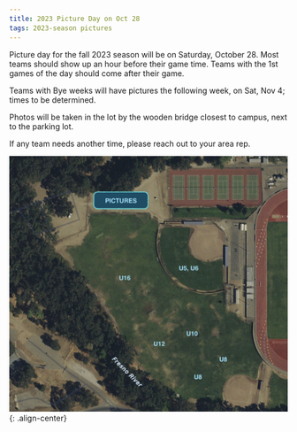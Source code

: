 ```yaml
---
title: 2023 Picture Day on Oct 28
tags: 2023-season pictures
---
```


Picture day for the fall 2023 season will be on Saturday, October 28.
Most teams should show up an hour before their game time. Teams with
the 1st games of the day should come after their game.

Teams with Bye weeks will have pictures the following week, on Sat, Nov 4;
times to be determined.

Photos will be taken in the lot by the wooden bridge closest to campus,
next to the parking lot.

If any team needs another time, please reach out to your area rep.

![Pictures](/files/picture-day.jpg)
{: .align-center}
